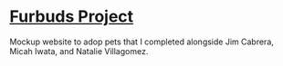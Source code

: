 # [Furbuds Project](https://fur-buds-cat-and-dog-shelter.derekiniguez1.repl.co/)
Mockup website to adop pets that I completed alongside Jim Cabrera, Micah Iwata, and Natalie Villagomez.
